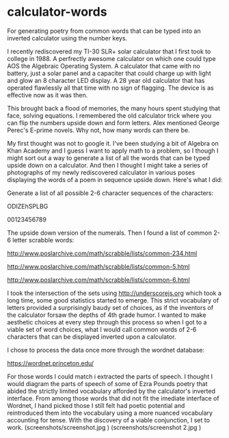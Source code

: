 # calculator-words
For generating poetry from common words that can be typed into an inverted calculator using the number keys. 

I recently rediscovered my TI-30 SLR+ solar calculator that I first took to college in 1988. A perfrectly awesome calculator on which one could type AOS the Algebraic Operating System. A calculator that came with no battery, just a solar panel and a capaciter that could charge up with light and glow an 8 character LED display. A 28 year old calculator that has operated flawlessly all that time with no sign of flagging. The device is as effective now as it was then. 

This brought back a flood of memories, the many hours spent studying that face, solving equations. I remembered the old calculator trick where you can flip the numbers upside down and form letters. Alex mentioned George Perec's E-prime novels. Why not, how many words can there be. 

My first thought was not to google it. I've been studying a bit of Algebra on Khan Academy and I guess I want to apply math to a problem, so I though I might sort out a way to generate a list of all the words that can be typed upside down on a calculator. And then I thought I might take a series of photographs of my newly rediscovered calculator in various poses displaying the words of a poem in sequence upside down. Here's what I did:

Generate a list of all possible 2-6 character sequences of the characters: 

ODIZEhSPLBG

00123456789

The upside down version of the numerals. Then I found a list of common 2-6 letter scrabble words:

http://www.poslarchive.com/math/scrabble/lists/common-234.html

http://www.poslarchive.com/math/scrabble/lists/common-5.html

http://www.poslarchive.com/math/scrabble/lists/common-6.html

I took the intersection of the sets using http://underscorejs.org which took a long time, some good statistics started to emerge. This strict vocabulary of letters provided a surprisingly baudy set of choices, as if the inventors of the calculator forsaw the depths of 4th grade humor. I wanted to make aesthetic choices at every step through this process so when I got to a viable set of word choices, what I would call common words of 2-6 characters that can be displayed inverted upon a calculator. 

I chose to process the data once more through the wordnet database:

https://wordnet.princeton.edu/

For those words I could match i extracted the parts of speech. I thought I would diagram the parts of speech of some of Ezra Pounds poetry that abided the strictly limited vocabulary afforded by the calculator's inverted interface. From among those words that did not fit the imediate interface of Wordnet, I hand picked those I still felt had poetic potential and reintroduced them into the vocabulary using a more nuanced vocabulary accounting for tense. With the discovery of a viable conjunction, I set to work.
(screenshots/screenshot.jpg )
(screenshots/screenshot 2.jpg )

